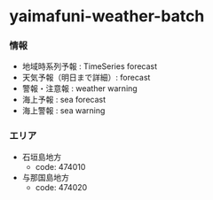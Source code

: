 # yaimafuni-weather-batch

### 情報
- 地域時系列予報 : TimeSeries forecast
- 天気予報（明日まで詳細）: forecast
- 警報・注意報 : weather warning
- 海上予報 : sea forecast
- 海上警報 : sea warning

### エリア
- 石垣島地方
  - code: 474010
- 与那国島地方
  - code: 474020